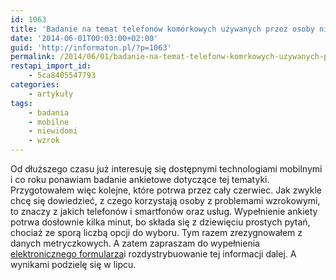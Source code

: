 ```yaml
---
id: 1063
title: 'Badanie na temat telefonów komórkowych używanych przez osoby niewidome i słabowidzące'
date: '2014-06-01T00:03:00+02:00'
guid: 'http://informaton.pl/?p=1063'
permalink: /2014/06/01/badanie-na-temat-telefonw-komrkowych-uzywanych-przez-osoby-niewidome-i-slabowidzace/
restapi_import_id:
    - 5ca8405547793
categories:
    - artykuły
tags:
    - badania
    - mobilne
    - niewidomi
    - wzrok
---
```


Od dłuższego czasu już interesuję się dostępnymi technologiami mobilnymi i co roku ponawiam badanie ankietowe dotyczące tej tematyki. Przygotowałem więc kolejne, które potrwa przez cały czerwiec. Jak zwykle chcę się dowiedzieć, z czego korzystają osoby z problemami wzrokowymi, to znaczy z jakich telefonów i smartfonów oraz usług. Wypełnienie ankiety potrwa dosłownie kilka minut, bo składa się z dziewięciu prostych pytań, chociaż ze sporą liczbą opcji do wyboru. Tym razem zrezygnowałem z danych metryczkowych. A zatem zapraszam do wypełnienia [elektronicznego formularza](https://docs.google.com/forms/d/1ahM6HyqDf3OSpzmW2eA5LLCfXj2f1mCTTjlfyln0Vpo/viewform?usp=send_form)i rozdystrybuowanie tej informacji dalej. A wynikami podzielę się w lipcu.
